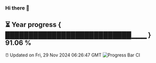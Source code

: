 ### Hi there 👋
⏳ Year progress { ███████████████████████████▁▁▁ } 91.06 %
---
⏰ Updated on Fri, 29 Nov 2024 06:26:47 GMT
![Progress Bar CI](https://github.com/liununu/liununu/workflows/Progress%20Bar%20CI/badge.svg)
